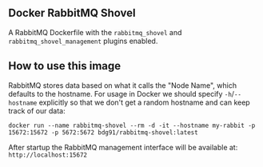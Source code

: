 ## Docker RabbitMQ Shovel

A RabbitMQ Dockerfile with the `rabbitmq_shovel` and `rabbitmq_shovel_management` plugins enabled.

## How to use this image

RabbitMQ stores data based on what it calls the "Node Name", which defaults to the hostname. For usage in Docker we should specify `-h`/`--hostname` 
explicitly so that we don't get a random hostname and can keep track of our data:

`docker run --name rabbitmq-shovel --rm -d -it --hostname my-rabbit -p 15672:15672 -p 5672:5672 bdg91/rabbitmq-shovel:latest`

After startup the RabbitMQ management interface will be available at: `http://localhost:15672`

